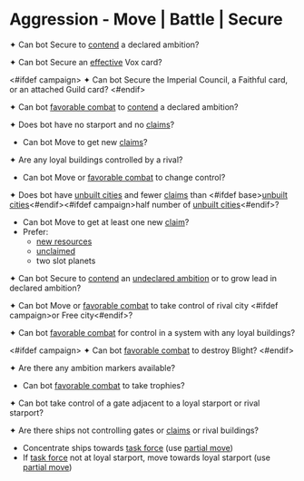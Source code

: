 # Aggression - Move | Battle | Secure

✦ <!-- priority=1 --> Can bot Secure to <ins>contend</ins> a declared ambition?

✦ <!-- priority=1.5 --> Can bot Secure an <ins>effective</ins> Vox card?

<#ifdef campaign>
✦ <!-- priority=2 --> Can bot Secure the Imperial Council, a Faithful card, or an attached Guild card?
<#endif>

✦ <!-- priority=2 --> Can bot <ins>favorable combat</ins> to <ins>contend</ins> a declared ambition?

✦ Does bot have no starport and no <ins>claims</ins>?

- <!-- priority=3 --> Can bot Move to get new <ins>claims</ins>?

✦ Are any loyal buildings controlled by a rival?

- <!-- priority=4 --> Can bot Move or <ins>favorable combat</ins> to change control?

✦ Does bot have <ins>unbuilt cities</ins> and fewer <ins>claims</ins> than <#ifdef base><ins>unbuilt cities</ins><#endif><#ifdef campaign>half number of <ins>unbuilt cities</ins><#endif>?

- <!-- priority=5 --> Can bot Move to get at least one new <ins>claim</ins>?
- Prefer:
	- <ins>new resources</ins>
	- <ins>unclaimed</ins>
	- two slot planets

✦ <!-- priority=6 --> Can bot Secure to <ins>contend</ins> an <ins>undeclared ambition</ins> or to grow lead in declared ambition?

✦ <!-- priority=10 --> Can bot Move or <ins>favorable combat</ins> to take control of rival city <#ifdef campaign>or Free city<#endif>?

✦ Can bot <ins>favorable combat</ins> for control in a system with any loyal buildings?

<#ifdef campaign>
✦ Can bot <ins>favorable combat</ins> to destroy Blight?
<#endif>

✦ Are there any ambition markers available?

- Can bot <ins>favorable combat</ins> to take trophies?

✦ Can bot take control of a gate adjacent to a loyal starport or rival starport?

✦ Are there ships not controlling gates or <ins>claims</ins> or rival buildings?

- Concentrate ships towards <ins>task force</ins> (use <ins>partial move</ins>)
- If <ins>task force</ins> not at loyal starport, move towards loyal starport (use <ins>partial move</ins>)

<div class="pagebreak"> </div>
